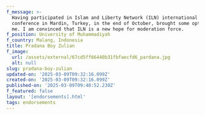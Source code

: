 ```yaml
---
f_message: >-
  Having participated in Islam and Liberty Network (ILN) international
  conference in Mardin, Turkey, in the end of October, brought some optimism for
  me. I am convinced that ILN is a new hope for moderation force.
f_position: University of Muhammadiyah
f_country: Malang, Indonesia
title: Pradana Boy Zulian
f_image:
  url: /assets/external/67cd5ff66440b31fbfaecfd6_pardana.jpg
  alt: null
slug: pradana-boy-zulian
updated-on: '2025-03-09T09:32:16.099Z'
created-on: '2025-03-09T09:32:16.099Z'
published-on: '2025-03-09T09:48:52.230Z'
f_featured: false
layout: '[endorsements].html'
tags: endorsements
---
```



